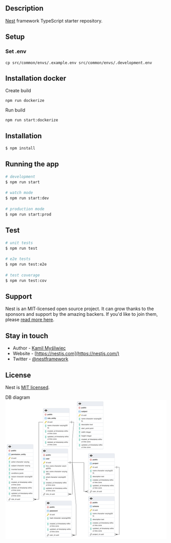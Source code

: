 ## Description

[Nest](https://github.com/nestjs/nest) framework TypeScript starter repository.

## Setup

### Set .env

```shell
cp src/common/envs/.example.env src/common/envs/.development.env
```

## Installation docker

Create build
```shell
npm run dockerize
```

Run build
```shell
npm run start:dockerize
```

## Installation

```bash
$ npm install
```

## Running the app

```bash
# development
$ npm run start

# watch mode
$ npm run start:dev

# production mode
$ npm run start:prod
```

## Test

```bash
# unit tests
$ npm run test

# e2e tests
$ npm run test:e2e

# test coverage
$ npm run test:cov
```

## Support

Nest is an MIT-licensed open source project. It can grow thanks to the sponsors and support by the amazing backers. If you'd like to join them, please [read more here](https://docs.nestjs.com/support).

## Stay in touch

- Author - [Kamil Myśliwiec](https://kamilmysliwiec.com)
- Website - [https://nestjs.com](https://nestjs.com/)
- Twitter - [@nestframework](https://twitter.com/nestframework)

## License

Nest is [MIT licensed](LICENSE).

DB diagram
<img src="assets/erd/ERD.png" alt="Markdown Monster icon" style="float: left; margin-right: 10px;" />
